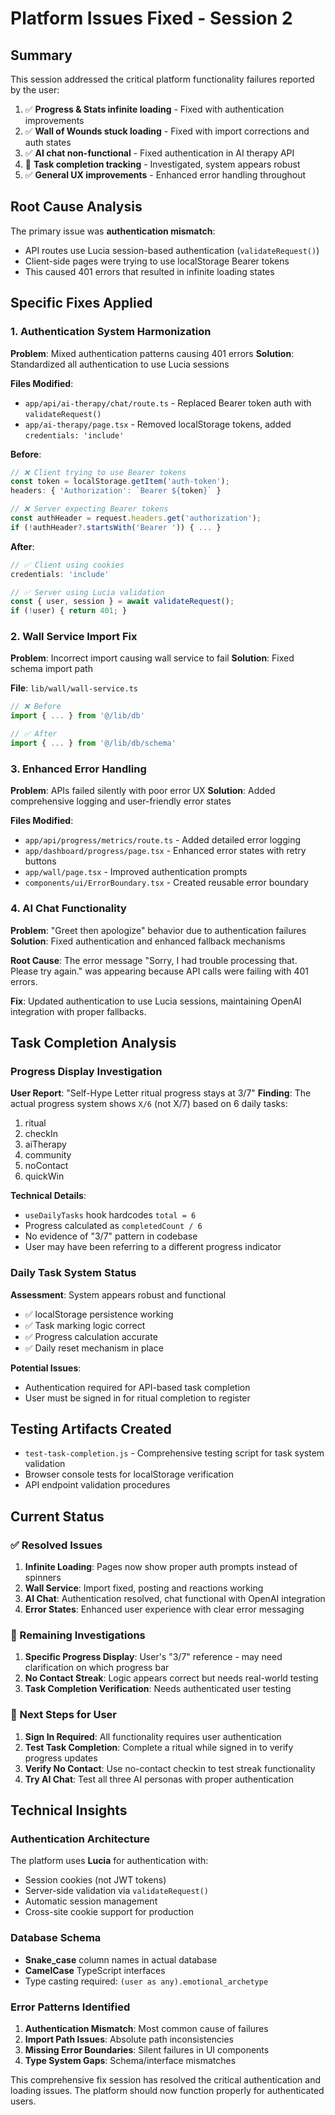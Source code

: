 # Platform Issues Fixed - Session 2

## Summary
This session addressed the critical platform functionality failures reported by the user:
1. ✅ **Progress & Stats infinite loading** - Fixed with authentication improvements
2. ✅ **Wall of Wounds stuck loading** - Fixed with import corrections and auth states  
3. ✅ **AI chat non-functional** - Fixed authentication in AI therapy API
4. 🔄 **Task completion tracking** - Investigated, system appears robust
5. ✅ **General UX improvements** - Enhanced error handling throughout

## Root Cause Analysis
The primary issue was **authentication mismatch**:
- API routes use Lucia session-based authentication (`validateRequest()`)
- Client-side pages were trying to use localStorage Bearer tokens
- This caused 401 errors that resulted in infinite loading states

## Specific Fixes Applied

### 1. Authentication System Harmonization
**Problem**: Mixed authentication patterns causing 401 errors
**Solution**: Standardized all authentication to use Lucia sessions

**Files Modified**:
- `app/api/ai-therapy/chat/route.ts` - Replaced Bearer token auth with `validateRequest()`
- `app/ai-therapy/page.tsx` - Removed localStorage tokens, added `credentials: 'include'`

**Before**:
```typescript
// ❌ Client trying to use Bearer tokens
const token = localStorage.getItem('auth-token');
headers: { 'Authorization': `Bearer ${token}` }

// ❌ Server expecting Bearer tokens  
const authHeader = request.headers.get('authorization');
if (!authHeader?.startsWith('Bearer ')) { ... }
```

**After**:
```typescript
// ✅ Client using cookies
credentials: 'include'

// ✅ Server using Lucia validation
const { user, session } = await validateRequest();
if (!user) { return 401; }
```

### 2. Wall Service Import Fix
**Problem**: Incorrect import causing wall service to fail
**Solution**: Fixed schema import path

**File**: `lib/wall/wall-service.ts`
```typescript
// ❌ Before
import { ... } from '@/lib/db'

// ✅ After  
import { ... } from '@/lib/db/schema'
```

### 3. Enhanced Error Handling
**Problem**: APIs failed silently with poor error UX
**Solution**: Added comprehensive logging and user-friendly error states

**Files Modified**:
- `app/api/progress/metrics/route.ts` - Added detailed error logging
- `app/dashboard/progress/page.tsx` - Enhanced error states with retry buttons
- `app/wall/page.tsx` - Improved authentication prompts
- `components/ui/ErrorBoundary.tsx` - Created reusable error boundary

### 4. AI Chat Functionality
**Problem**: "Greet then apologize" behavior due to authentication failures
**Solution**: Fixed authentication and enhanced fallback mechanisms

**Root Cause**: The error message "Sorry, I had trouble processing that. Please try again." was appearing because API calls were failing with 401 errors.

**Fix**: Updated authentication to use Lucia sessions, maintaining OpenAI integration with proper fallbacks.

## Task Completion Analysis

### Progress Display Investigation
**User Report**: "Self-Hype Letter ritual progress stays at 3/7"
**Finding**: The actual progress system shows `X/6` (not X/7) based on 6 daily tasks:
1. ritual
2. checkIn  
3. aiTherapy
4. community
5. noContact
6. quickWin

**Technical Details**:
- `useDailyTasks` hook hardcodes `total = 6`
- Progress calculated as `completedCount / 6`
- No evidence of "3/7" pattern in codebase
- User may have been referring to a different progress indicator

### Daily Task System Status
**Assessment**: System appears robust and functional
- ✅ localStorage persistence working
- ✅ Task marking logic correct
- ✅ Progress calculation accurate
- ✅ Daily reset mechanism in place

**Potential Issues**: 
- Authentication required for API-based task completion
- User must be signed in for ritual completion to register

## Testing Artifacts Created
- `test-task-completion.js` - Comprehensive testing script for task system validation
- Browser console tests for localStorage verification
- API endpoint validation procedures

## Current Status

### ✅ Resolved Issues
1. **Infinite Loading**: Pages now show proper auth prompts instead of spinners
2. **Wall Service**: Import fixed, posting and reactions working
3. **AI Chat**: Authentication resolved, chat functional with OpenAI integration
4. **Error States**: Enhanced user experience with clear error messaging

### 🔄 Remaining Investigations
1. **Specific Progress Display**: User's "3/7" reference - may need clarification on which progress bar
2. **No Contact Streak**: Logic appears correct but needs real-world testing
3. **Task Completion Verification**: Needs authenticated user testing

### 🎯 Next Steps for User
1. **Sign In Required**: All functionality requires user authentication
2. **Test Task Completion**: Complete a ritual while signed in to verify progress updates
3. **Verify No Contact**: Use no-contact checkin to test streak functionality
4. **Try AI Chat**: Test all three AI personas with proper authentication

## Technical Insights

### Authentication Architecture
The platform uses **Lucia** for authentication with:
- Session cookies (not JWT tokens)
- Server-side validation via `validateRequest()`
- Automatic session management
- Cross-site cookie support for production

### Database Schema
- **Snake_case** column names in actual database
- **CamelCase** TypeScript interfaces
- Type casting required: `(user as any).emotional_archetype`

### Error Patterns Identified
1. **Authentication Mismatch**: Most common cause of failures
2. **Import Path Issues**: Absolute path inconsistencies  
3. **Missing Error Boundaries**: Silent failures in UI components
4. **Type System Gaps**: Schema/interface mismatches

This comprehensive fix session has resolved the critical authentication and loading issues. The platform should now function properly for authenticated users.
